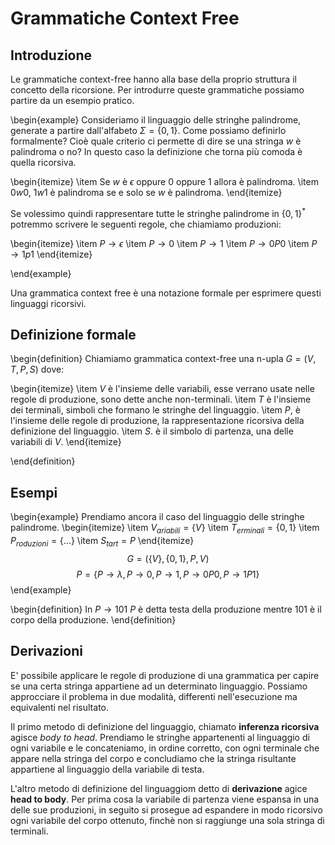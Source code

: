# Grammatiche Context Free

## Introduzione

Le grammatiche context-free hanno alla base della proprio struttura il concetto della ricorsione. Per introdurre queste grammatiche possiamo partire da un esempio pratico.

\begin{example}
Consideriamo il linguaggio delle stringhe palindrome, generate a partire dall'alfabeto $\Sigma=\{0,1\}$. Come possiamo definirlo formalmente? Cioè quale criterio ci permette di dire se una stringa $w$ è palindroma o no? In questo caso la definizione che torna più comoda è quella ricorsiva.

\begin{itemize}
\item Se $w$ è $\epsilon$ oppure $0$ oppure $1$ allora è palindroma.
\item $0w0$, $1w1$ è palindroma se e solo se $w$ è palindroma.
\end{itemize}

Se volessimo quindi rappresentare tutte le stringhe palindrome in $\{0,1\}^*$ potremmo scrivere le seguenti regole, che chiamiamo produzioni:

\begin{itemize}
\item $P \to \epsilon$
\item $P \to 0$
\item $P \to 1$
\item $P \to 0P0$
\item $P \to 1p1$
\end{itemize}

\end{example}

Una grammatica context free è una notazione formale per esprimere questi linguaggi ricorsivi.

## Definizione formale

\begin{definition}
Chiamiamo grammatica context-free una n-upla $G=(V,T,P,S)$ dove:

\begin{itemize}
\item $V$ è l'insieme delle variabili, esse verrano usate nelle regole di produzione, sono dette anche non-terminali.
\item $T$ è l'insieme dei terminali, simboli che formano le stringhe del linguaggio.
\item $P$, è l'insieme delle regole di produzione, la rappresentazione ricorsiva della definizione del linguaggio.
\item $S$. è il simbolo di partenza, una delle variabili di $V$.
\end{itemize}

\end{definition}


## Esempi

\begin{example}
Prendiamo ancora il caso del linguaggio delle stringhe palindrome.
\begin{itemize}
\item $V_{ariabili} = \{V\}$
\item $T_{erminali} = \{0,1\}$
\item $P_{roduzioni} = \{\ldots\}$
\item $S_{tart} = P$
\end{itemize}
$$G = (\{V\}, \{0, 1\}, P, V)$$
$$P = \{P \to \lambda, P \to 0, P \to 1, P \to 0P0, P \to 1P1\}$$
\end{example}

\begin{definition}
In $P \to 101$ $P$ è detta testa della produzione mentre $101$ è il corpo della produzione.
\end{definition}

## Derivazioni

E' possibile applicare le regole di produzione di una grammatica per capire se una certa stringa appartiene ad un determinato linguaggio. Possiamo approcciare il problema in due modalità, differenti nell'esecuzione ma equivalenti nel risultato.

Il primo metodo di definizione del linguaggio, chiamato **inferenza ricorsiva** agisce *body to head*. Prendiamo le stringhe appartenenti al linguaggio di ogni variabile e le concateniamo, in ordine corretto, con ogni terminale che appare nella stringa del corpo e concludiamo che la stringa risultante appartiene al linguaggio della variabile di testa.

L'altro metodo di definizione del linguaggiom detto di **derivazione** agice **head to body**. Per prima cosa la variabile di partenza viene espansa in una delle sue produzioni, in seguito si prosegue ad espandere in modo ricorsivo ogni variabile del corpo ottenuto, finchè non si raggiunge una sola stringa di terminali.

